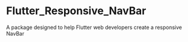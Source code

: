 # Flutter_Responsive_NavBar
A package designed to help Flutter web developers create a responsive NavBar

